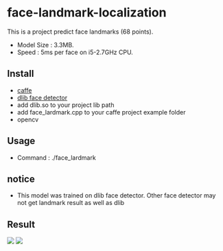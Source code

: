 # face-landmark-localization
This is a project predict face landmarks (68 points).
- Model Size : 3.3MB.
- Speed : 5ms per face on i5-2.7GHz CPU.

## Install
- [caffe](https://github.com/BVLC/caffe)
- [dlib face detector](http://dlib.net/)
- add dlib.so to your project lib path
- add face_lardmark.cpp to your caffe project example folder
- opencv<p>

## Usage

- Command : ./face_lardmark

## notice
- This model was trained on dlib face detector. Other face detector may not get landmark result as well as dlib

## Result
![](result/7_result.jpg)
![](result/8_result.jpg)
